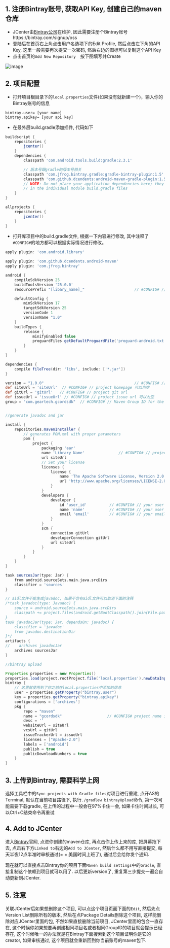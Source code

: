 ## 1. 注册Bintray账号, 获取API Key, 创建自己的maven仓库

* JCenter由[Bintray公司](https://bintray.com)在维护, 因此需要注册个Bintray账号https://bintray.com/signup/oss
* 登陆后在首页右上角点击用户名选项下的Edit Profile, 然后点击左下角的API Key, 这里一般需要再次提交一次密码, 然后右边的图标可以复制这个API Key
* 点击首页的`Add New Repository  `按下图填写并Create

![image](https://github.com/xuuuu/Pictures/blob/master/bintray_create_maven_repository.png?raw=true)

## 2. 项目配置

* 打开项目根目录下的`local.properties`文件(如果没有就新建一个)，输入你的Bintray账号的信息

```
bintray.user= [your name]
bintray.apikey= [your api key]
```

* 在最外层build.gradle添加插件, 代码如下

```gradle
buildscript {
    repositories {
        jcenter()
    }
    dependencies {
        classpath 'com.android.tools.build:gradle:2.3.1'

        // 版本号跟gradle的版本号相关
        classpath 'com.jfrog.bintray.gradle:gradle-bintray-plugin:1.5'
        classpath 'com.github.dcendents:android-maven-gradle-plugin:1.5'
        // NOTE: Do not place your application dependencies here; they belong
        // in the individual module build.gradle files
    }
}

allprojects {
    repositories {
        jcenter()
    }
}
```

* 打开库项目中的build.gradle文件, 根据一下内容进行修改, 其中注释了`#CONFIG#`的地方都可以根据实际情况进行修改。

```gradle
apply plugin: 'com.android.library'

apply plugin: 'com.github.dcendents.android-maven'
apply plugin: 'com.jfrog.bintray'

android {
    compileSdkVersion 25
    buildToolsVersion '25.0.0'
    resourcePrefix "[libary_name]_"                      // #CONFIG# // resource prefix

    defaultConfig {
        minSdkVersion 17
        targetSdkVersion 25
        versionCode 1
        versionName "1.0"
    }
    buildTypes {
        release {
            minifyEnabled false
            proguardFiles getDefaultProguardFile('proguard-android.txt'), 'proguard-rules.pro'
        }
    }
}

dependencies {
    compile fileTree(dir: 'libs', include: ['*.jar'])
}

version = "1.0.0"                                        // #CONFIG# // project version
def siteUrl = 'siteUrl'  // #CONFIG# // project homepage 可以为空
def gitUrl = 'gitUrl'   // #CONFIG# // project git url
def issueUrl = 'issueUrl' // #CONFIG# // project issue url 可以为空
group = "com.geartech.gcordsdk"  // #CONFIG# // Maven Group ID for the artifact (pageckage name is ok)


//generate javadoc and jar

install {
    repositories.mavenInstaller {
        // generates POM.xml with proper parameters
        pom {
            project {
                packaging 'aar'
                name 'Library Name'               // #CONFIG# // project title
                url siteUrl
                // Set your license
                licenses {
                    license {
                        name 'The Apache Software License, Version 2.0'
                        url 'http://www.apache.org/licenses/LICENSE-2.0.txt'
                    }
                }
                developers {
                    developer {
                        id 'user_id'          // #CONFIG# // your user id (you can write your nickname)
                        name 'name'           // #CONFIG# // your user name
                        email 'email'         // #CONFIG# // your email
                    }
                }
                scm {
                    connection gitUrl
                    developerConnection gitUrl
                    url siteUrl
                }
            }
        }
    }
}

task sourcesJar(type: Jar) {
    from android.sourceSets.main.java.srcDirs
    classifier = 'sources'
}

// aidl文件不能生成javadoc, 如果不含有aidl文件可以取消下面的注释
/*task javadoc(type: Javadoc) {
    source = android.sourceSets.main.java.srcDirs
    classpath += project.files(android.getBootClasspath().join(File.pathSeparator))
}
task javadocJar(type: Jar, dependsOn: javadoc) {
    classifier = 'javadoc'
    from javadoc.destinationDir
}*/
artifacts {
//    archives javadocJar
    archives sourcesJar
}

//bintray upload

Properties properties = new Properties()
properties.load(project.rootProject.file('local.properties').newDataInputStream())
bintray {
	// 这里就使用到了你之前在local.properties中添加的信息
    user = properties.getProperty("bintray.user")
    key = properties.getProperty("bintray.apikey")
    configurations = ['archives']
    pkg {
        repo = "maven"
        name = "gcordsdk"                    // #CONFIG# project name in jcenter
        desc = ''
        websiteUrl = siteUrl
        vcsUrl = gitUrl
        issueTrackerUrl = issueUrl
        licenses = ["Apache-2.0"]
        labels = ['android']
        publish = true
        publicDownloadNumbers = true
    }
}
```

## 3. 上传到Bintray, 需要科学上网

选择工具栏中的`Sync projects with Gradle files`对项目进行重建, 点开AS的Terminal, 默认在当前项目路径下, 执行`./gradlew bintrayUpload`命令, 第一次可能需要下载gradle, 在上传的过程中一般会在97%卡住一会, 如果卡住时间过长, 可以Ctrl+C结束命令再重试

## 4. Add to JCenter

进入[Bintray](https://bintray.com)官网, 点进你创建的maven仓库, 再点击你上传上来的库, 把屏幕拖下去, 点击右下方`Linked to`右边的`Add to JCenter`, 然后什么都不用写直接提交, 每天半夜12点半准时审核通过(= = 美国时间上班了), 通过后会给你发个通知.

现在就可以直接点击Bintray你的项目下面`Maven build settings`中的`Gradle`, 直接复制这个依赖到项目就可以用了. 以后更新version了, 重复第三步提交一遍会自动更新到JCenter.

## 5. 注意

关联JCenter后如果想删除这个项目, 可以点这个项目页面下面的`Edit`, 然后先点Version List删除所有的版本, 然后在点Package Details删除这个项目, 这样能删除对应JCenter里面的包, 不然如果直接删除当前项目, JCenter里面的包会一直存在, 这个时候你如果想要再创建相同项目名或者相同GroupID的项目就会提示已经存在, 这个时候唯一的办法就是在Bintray下面搜索到这个项目证明你是它的creator, 如果审核通过, 这个项目就会重新回到你当前账号的maven包下.
